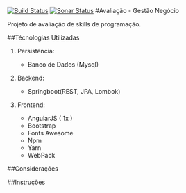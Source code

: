 [![Build Status](https://travis-ci.org/tecdanilo/gestao-negocios.svg?branch=master)](https://travis-ci.org/tecdanilo/gestao-negocios)
[![Sonar Status](https://sonarcloud.io/api/project_badges/measure?project=com.nexxera%3Agestao-negocio&metric=alert_status)](https://sonarcloud.io/api/project_badges/measure?project=com.nexxera%3Agestao-negocio)
#Avaliação - Gestão Negócio

Projeto de avaliação de skills de programação.

##Técnologias Utilizadas

1. Persistência:
    * Banco de Dados (Mysql)

2. Backend:
    * Springboot(REST, JPA, Lombok)

3. Frontend:
    * AngularJS ( 1x )
    * Bootstrap
    * Fonts Awesome
    * Npm
    * Yarn
    * WebPack

##Considerações

##Instruções


